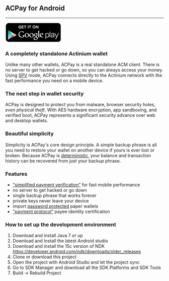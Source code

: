 ## ACPay for Android
------

[<img src="https://github.com/Actinium-project/acpay/raw/master/images/icon-google-play.png">](
https://play.google.com/store/apps/details?id=org.acpay)

### A completely standalone Actinium wallet

Unlike many other wallets, ACPay is a real standalone ACM
client. There is no server to get hacked or go down, so you can always access
your money. Using
[SPV](https://en.bitcoin.it/wiki/Thin_Client_Security#Header-Only_Clients)
mode, ACPay connects directly to the Actinium network with the fast
performance you need on a mobile device.

### The next step in wallet security

ACPay is designed to protect you from malware, browser security holes,
*even physical theft*. With AES hardware encryption, app sandboxing, and verified boot, ACPay represents a significant security advance over
web and desktop wallets.

### Beautiful simplicity

Simplicity is ACPay's core design principle. A simple backup phrase is
all you need to restore your wallet on another device if yours is ever lost or
broken.  Because ACPay is [deterministic](https://github.com/bitcoin/bips/blob/master/bip-0032.mediawiki),
your balance and transaction history can be recovered from just your backup
phrase.

### Features

- ["simplified payment verification"](https://github.com/bitcoin/bips/blob/master/bip-0037.mediawiki) for fast mobile performance
- no server to get hacked or go down
- single backup phrase that works forever
- private keys never leave your device
- import [password protected](https://github.com/bitcoin/bips/blob/master/bip-0038.mediawiki) paper wallets
- ["payment protocol"](https://github.com/bitcoin/bips/blob/master/bip-0070.mediawiki) payee identity certification

### How to set up the development environment
1. Download and install Java 7 or up
2. Download and Install the latest Android studio
3. Download and install the 15c version of NDK https://developer.android.com/ndk/downloads/older_releases
4. Clone or download this project
5. Open the project with Android Studio and let the project sync
6. Go to SDK Manager and download all the SDK Platforms and SDK Tools
7. Build -> Rebuild Project